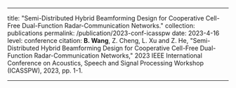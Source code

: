 ---

title: "Semi-Distributed Hybrid Beamforming Design for Cooperative Cell-Free Dual-Function Radar-Communication Networks."
collection: publications
permalink: /publication/2023-conf-icasspw
date: 2023-4-16
level: conference
citation: <b>B. Wang</b>, Z. Cheng,  L. Xu and Z. He, "Semi-Distributed Hybrid Beamforming Design for Cooperative Cell-Free Dual-Function Radar-Communication Networks," 2023 IEEE International Conference on Acoustics, Speech and Signal Processing Workshop (ICASSPW), 2023, pp. 1-1.

---